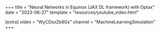 +++
title = "Neural Networks in Equinox (JAX DL framework) with Optax"
date = "2023-06-27"
template = "resources/youtube_video.html"

[extra]
video = "WyCDsxZb8Gs"
channel = "MachineLearningSimulation"
+++